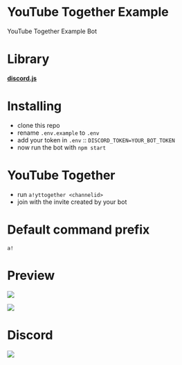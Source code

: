 # YouTube Together Example
YouTube Together Example Bot

# Library
**[discord.js](https://discord.js.org)**

# Installing
- clone this repo
- rename `.env.example` to `.env`
- add your token in `.env` :: `DISCORD_TOKEN=YOUR_BOT_TOKEN`
- now run the bot with `npm start`

# YouTube Together
- run `a!yttogether <channelid>`
- join with the invite created by your bot

# Default command prefix
`a!`

# Preview
![](https://raw.githubusercontent.com/Snowflake107/youtube-together-bot/main/preview/1.png)

![](https://raw.githubusercontent.com/Snowflake107/youtube-together-bot/main/preview/2.png)

# Discord
[![](https://i.imgur.com/f6hNUfc.png)](https://discord.gg/2SUybzb)
